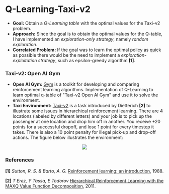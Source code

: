 # Q-Learning-Taxi-v2

- **Goal:** Obtain a *Q-Learning table* with the optimal values for the Taxi-v2 problem.
- **Approach:** Since the goal is to obtain the optimal values for the Q-table, I have implemented an *exploration-only strategy*, namely *random exploration*. 
- **Correlated Problem:** If the goal was to learn the optimal policy as quick as possible there would be the need to implement a *exploration-exploitation strategy*, such as epsilon-greedy algorithm **[1]**.

### Taxi-v2: Open AI Gym
- **Open AI Gym:** [Gym](https://gym.openai.com/) is a toolkit for developing and comparing reinforcement learning algorithms.
Implementation of Q-Learning to learn optimal q-table of "Taxi-v2 Open AI Gym" and use it to solve the environment.
- **Taxi Environment:** [Taxi-v2](https://gym.openai.com/envs/Taxi-v2/) is a task introduced by Dietterich **[2]** to illustrate some issues in hierarchical reinforcement learning. There are 4 locations (labeled by different letters) and your job is to pick up the passenger at one location and drop him off in another. You receive +20 points for a successful dropoff, and lose 1 point for every timestep it takes. There is also a 10 point penalty for illegal pick-up and drop-off actions. The figure below illustrates the environment:

<div style="text-align:center"><img src ="https://qph.fs.quoracdn.net/main-qimg-efa34695528d52dcd06c55d5d9b46bef-c" /></div>

### References
**[1]** *Sutton, R. S. & Barto, A. G.* [Reinforcement learning: an introduction](http://web.stanford.edu/class/psych209/Readings/SuttonBartoIPRLBook2ndEd.pdf), 1988.

**[2]** *T Erez, Y Tassa, E Todorov* [Hierarchical Reinforcement Learning with the MAXQ Value Function Decomposition](https://dl.acm.org/citation.cfm?id=1622268), 2011.
